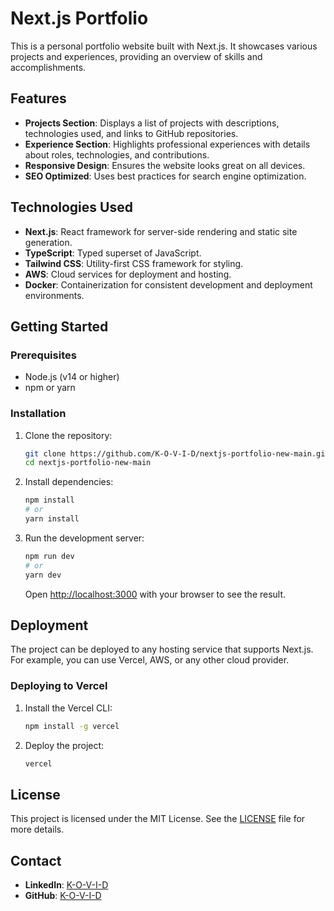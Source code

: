 # Next.js Portfolio

This is a personal portfolio website built with Next.js. It showcases various projects and experiences, providing an overview of skills and accomplishments.

## Features

- **Projects Section**: Displays a list of projects with descriptions, technologies used, and links to GitHub repositories.
- **Experience Section**: Highlights professional experiences with details about roles, technologies, and contributions.
- **Responsive Design**: Ensures the website looks great on all devices.
- **SEO Optimized**: Uses best practices for search engine optimization.

## Technologies Used

- **Next.js**: React framework for server-side rendering and static site generation.
- **TypeScript**: Typed superset of JavaScript.
- **Tailwind CSS**: Utility-first CSS framework for styling.
- **AWS**: Cloud services for deployment and hosting.
- **Docker**: Containerization for consistent development and deployment environments.

## Getting Started

### Prerequisites

- Node.js (v14 or higher)
- npm or yarn

### Installation

1. Clone the repository:
   ```bash
   git clone https://github.com/K-O-V-I-D/nextjs-portfolio-new-main.git
   cd nextjs-portfolio-new-main
   ```

2. Install dependencies:
   ```bash
   npm install
   # or
   yarn install
   ```

3. Run the development server:
   ```bash
   npm run dev
   # or
   yarn dev
   ```

   Open [http://localhost:3000](http://localhost:3000) with your browser to see the result.

## Deployment

The project can be deployed to any hosting service that supports Next.js. For example, you can use Vercel, AWS, or any other cloud provider.

### Deploying to Vercel

1. Install the Vercel CLI:
   ```bash
   npm install -g vercel
   ```

2. Deploy the project:
   ```bash
   vercel
   ```

## License

This project is licensed under the MIT License. See the [LICENSE](LICENSE) file for more details.

## Contact

- **LinkedIn**: [K-O-V-I-D](https://www.linkedin.com/in/k-o-v-i-d/)
- **GitHub**: [K-O-V-I-D](https://github.com/K-O-V-I-D)
